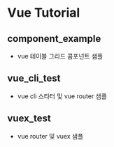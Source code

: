 # Vue Tutorial

## component_example
- vue 테이블 그리드 콤포넌트 샘플

## vue_cli_test
- vue cli 스타터 및 vue router 샘플

## vuex_test
- vue router 및 vuex 샘플

